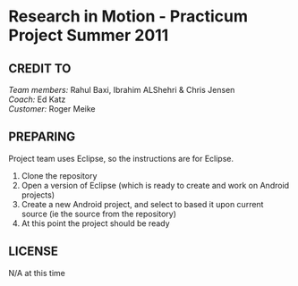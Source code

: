 # Research in Motion - Practicum Project Summer 2011
## CREDIT TO
_Team members:_ Rahul Baxi, Ibrahim ALShehri & Chris Jensen  
_Coach:_ Ed Katz  
_Customer:_ Roger Meike  

## PREPARING
Project team uses Eclipse, so the instructions are for Eclipse.  
1. Clone the repository  
2. Open a version of Eclipse (which is ready to create and work on Android projects)  
3. Create a new Android project, and select to based it upon current source (ie the source from the repository)  
4. At this point the project should be ready  

## LICENSE
N/A at this time  